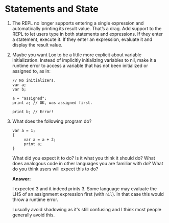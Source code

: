 # Statements and State

1. The REPL no longer supports entering a single expression and automatically
   printing its result value. That’s a drag. Add support to the REPL to let users
   type in both statements and expressions. If they enter a statement, execute it.
   If they enter an expression, evaluate it and display the result value.

2. Maybe you want Lox to be a little more explicit about variable
   initialization. Instead of implicitly initializing variables to nil, make it a
   runtime error to access a variable that has not been initialized or assigned to,
   as in:

   ```
   // No initializers.
   var a;
   var b;

   a = "assigned";
   print a; // OK, was assigned first.

   print b; // Error!
   ```

3. What does the following program do?

   ```
   var a = 1;
   {
        var a = a + 2;
        print a;
   }
   ```

   What did you expect it to do? Is it what you think it should do? What does
   analogous code in other languages you are familiar with do? What do you think
   users will expect this to do?

   **Answer:**

   I expected 3 and it indeed prints 3. Some language may evaluate the LHS of an
   assignment expression first (with `nil`). In that case this would throw a
   runtime error.

   I usually avoid shadowing as it's still confusing and I think most people
   generally avoid this.
